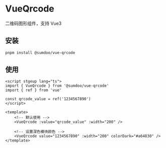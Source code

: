 # VueQrcode

二维码图形组件，支持 Vue3

## 安装

```bash
pnpm install @sumdoo/vue-qrcode
```

## 使用

```vue
<script stgeup lang="ts">
import { VueQrcode } from '@sumdoo/vue-qrcode'
import { ref } from 'vue'

const qrcode_value = ref('1234567890')
</script>

<template>
    <!-- 默认使用 -->
    <VueQrcode :value="qrcode_value" :width="200" />

    <!-- 设置深色模块颜色 -->
    <VueQrcode value="1234567890" :width="200" colorDark="#a64830" />
</template>
```
